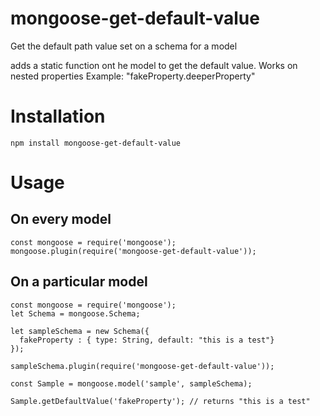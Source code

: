 # mongoose-get-default-value
Get the default path value set on a schema for a model

adds a static function ont he model to get the default value.  Works on nested properties Example: "fakeProperty.deeperProperty"

# Installation

`npm install mongoose-get-default-value`

# Usage

## On every model
    const mongoose = require('mongoose');
    mongoose.plugin(require('mongoose-get-default-value'));

## On a particular model
    const mongoose = require('mongoose');
    let Schema = mongoose.Schema;

    let sampleSchema = new Schema({
      fakeProperty : { type: String, default: "this is a test"}
    });

    sampleSchema.plugin(require('mongoose-get-default-value'));

    const Sample = mongoose.model('sample', sampleSchema);

    Sample.getDefaultValue('fakeProperty'); // returns "this is a test"

  
